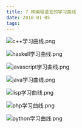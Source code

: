 ```yaml
---
title: 7 种编程语言的学习曲线
date: 2010-01-05
tags: 
---
```


![c++学习曲线.png][1]

<!--more-->

![haskell学习曲线.png][2]

![javascript学习曲线.png][3]

![java学习曲线.png][4]

![lisp学习曲线.png][5]

![php学习曲线.png][6]

![python学习曲线.png][7]


  [1]: http://70data.net/usr/uploads/2015/06/3770431010.png
  [2]: http://70data.net/usr/uploads/2015/06/2503816150.png
  [3]: http://70data.net/usr/uploads/2015/06/1399066389.png
  [4]: http://70data.net/usr/uploads/2015/06/466532412.png
  [5]: http://70data.net/usr/uploads/2015/06/3146414410.png
  [6]: http://70data.net/usr/uploads/2015/06/1687323047.png
  [7]: http://70data.net/usr/uploads/2015/06/3642200486.png

